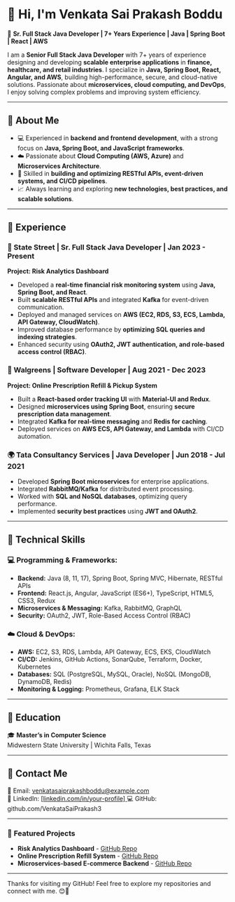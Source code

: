 # 👋 Hi, I'm Venkata Sai Prakash Boddu  

🚀 **Sr. Full Stack Java Developer | 7+ Years Experience | Java | Spring Boot | React | AWS**  

I am a **Senior Full Stack Java Developer** with 7+ years of experience designing and developing **scalable enterprise applications** in **finance, healthcare, and retail industries**. I specialize in **Java, Spring Boot, React, Angular, and AWS**, building high-performance, secure, and cloud-native solutions. Passionate about **microservices, cloud computing, and DevOps**, I enjoy solving complex problems and improving system efficiency.  

---

## 🔹 **About Me**  
- 💻 Experienced in **backend and frontend development**, with a strong focus on **Java, Spring Boot, and JavaScript frameworks**.  
- ☁️ Passionate about **Cloud Computing (AWS, Azure)** and **Microservices Architecture**.  
- 🔧 Skilled in **building and optimizing RESTful APIs, event-driven systems, and CI/CD pipelines**.  
- 📈 Always learning and exploring **new technologies, best practices, and scalable solutions**.  

---

## 🔹 **Experience**  

### **🏦 State Street | Sr. Full Stack Java Developer | Jan 2023 - Present**  
**Project: Risk Analytics Dashboard**  
- Developed a **real-time financial risk monitoring system** using **Java, Spring Boot, and React**.  
- Built **scalable RESTful APIs** and integrated **Kafka** for event-driven communication.  
- Deployed and managed services on **AWS (EC2, RDS, S3, ECS, Lambda, API Gateway, CloudWatch)**.  
- Improved database performance by **optimizing SQL queries and indexing strategies**.  
- Enhanced security using **OAuth2, JWT authentication, and role-based access control (RBAC)**.  

### **💊 Walgreens | Software Developer | Aug 2021 - Dec 2023**  
**Project: Online Prescription Refill & Pickup System**  
- Built a **React-based order tracking UI** with **Material-UI and Redux**.  
- Designed **microservices using Spring Boot**, ensuring **secure prescription data management**.  
- Integrated **Kafka for real-time messaging** and **Redis for caching**.  
- Deployed services on **AWS ECS, API Gateway, and Lambda** with CI/CD automation.  

### **🌍 Tata Consultancy Services | Java Developer | Jun 2018 - Jul 2021**  
- Developed **Spring Boot microservices** for enterprise applications.  
- Integrated **RabbitMQ/Kafka** for distributed event processing.  
- Worked with **SQL and NoSQL databases**, optimizing query performance.  
- Implemented **security best practices** using **JWT and OAuth2**.  

---

## 🔹 **Technical Skills**  
### **💻 Programming & Frameworks:**  
- **Backend:** Java (8, 11, 17), Spring Boot, Spring MVC, Hibernate, RESTful APIs  
- **Frontend:** React.js, Angular, JavaScript (ES6+), TypeScript, HTML5, CSS3, Redux  
- **Microservices & Messaging:** Kafka, RabbitMQ, GraphQL  
- **Security:** OAuth2, JWT, Role-Based Access Control (RBAC)  

### **☁️ Cloud & DevOps:**  
- **AWS:** EC2, S3, RDS, Lambda, API Gateway, ECS, EKS, CloudWatch  
- **CI/CD:** Jenkins, GitHub Actions, SonarQube, Terraform, Docker, Kubernetes  
- **Databases:** SQL (PostgreSQL, MySQL, Oracle), NoSQL (MongoDB, DynamoDB, Redis)  
- **Monitoring & Logging:** Prometheus, Grafana, ELK Stack  

---

## 🔹 **Education**  
🎓 **Master’s in Computer Science**  
Midwestern State University | Wichita Falls, Texas  

---

## 🔹 **Contact Me**  
📧 Email: venkatasaiprakashboddu@example.com  
🔗 LinkedIn: [[linkedin.com/in/your-profile] ](https://www.linkedin.com/in/venkata-sai-prakash-boddu-7b8761352?utm_source=share&utm_campaign=share_via&utm_content=profile&utm_medium=ios_app) 
💻 GitHub: github.com/VenkataSaiPrakash3 
 

---

### 📌 **Featured Projects**  
- **Risk Analytics Dashboard** - [GitHub Repo](#)  
- **Online Prescription Refill System** - [GitHub Repo](#)  
- **Microservices-based E-commerce Backend** - [GitHub Repo](#)  

---

Thanks for visiting my GitHub! Feel free to explore my repositories and connect with me. 😊🚀  
